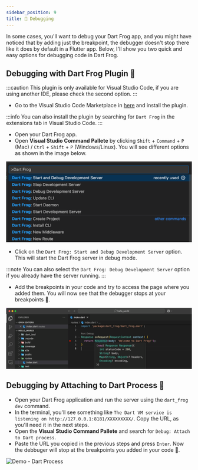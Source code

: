 ```yaml
---
sidebar_position: 9
title: 🐛 Debugging
---
```


In some cases, you'll want to debug your Dart Frog app, and you might have noticed that by adding just the breakpoint, the debugger doesn't stop there like it does by default in a Flutter app.
Below, I'll show you two quick and easy options for debugging code in Dart Frog.

## Debugging with Dart Frog Plugin 🐸

:::caution
This plugin is only available for Visual Studio Code, if you are using another IDE, please check the second option.
:::

- Go to the Visual Studio Code Marketplace in [here](https://marketplace.visualstudio.com/items?itemName=VeryGoodVentures.dart-frog) and install the plugin.

:::info
You can also install the plugin by searching for `Dart Frog` in the extensions tab in Visual Studio Code.
:::

- Open your Dart Frog app.
- Open **Visual Studio Command Pallete** by clicking `Shift` + `Command` + `P` (Mac) / `Ctrl` + `Shift` + `P` (Windows/Linux).
You will see different options as shown in the image below.

![Dart Frog Plugin Options](images/dart_frog_plugin_options.png)

- Click on the `Dart Frog: Start and Debug Development Server` option. This will start the Dart Frog server in debug mode.

:::note
You can also select the `Dart Frog: Debug Development Server` option if you already have the server running.
:::

- Add the breakpoints in your code and try to access the page where you added them. You will now see that the debugger stops at your breakpoints 🎉.

![Demo - Dart Frog Pluggin](<images/debugging_with_plugin.gif>)

## Debugging by Attaching to Dart Process 🎯

- Open your Dart Frog application and run the server using the `dart_frog dev` command.
- In the terminal, you'll see something like `The Dart VM service is listening on http://127.0.0.1:8181/XXXXXXXXX/`. Copy the URL, as you'll need it in the next steps.
- Open the **Visual Studio Command Pallete** and search for `Debug: Attach to Dart process`.
- Paste the URL you copied in the previous steps and press `Enter`. Now the debbuger will stop at the breakpoints you added in your code 🎉.

![Demo - Dart Process](<images/debugging_with_dart_process.gif>)
